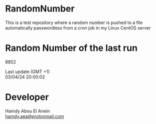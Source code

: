 # RandomNumber    
This is a test repository where a random number is pushed to a file automatically passwordless from a cron job in my Linux CentOS server    
# Random Number of the last run   
8852
      
Last update (GMT +1)    
03/04/24 20:00:02
# Developer    
Hamdy Abou El Anein   
hamdy.aea@protonmail.com

